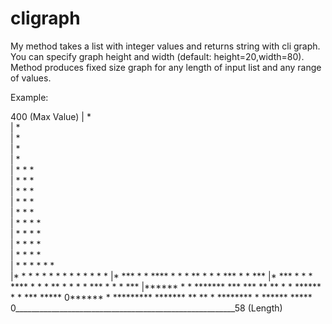 # cligraph
My method takes a list with integer values and returns string with cli graph.
You can specify graph height and width (default: height=20,width=80). 
Method produces fixed size graph for any length of input list and any range of values.

Example:


400 (Max Value)
|                           *                              
|                           *                              
|                           *                              
|                           *                              
|                           *                              
|           *               *         *                    
|           *               *         *                    
|           *               *         *                    
|           *               *         *                    
|           *               *         *                    
|           *         *     *         *                    
|           *         *     *         *                    
|           *         *     *         *                    
|           *         *     *         *                    
|           *         *   * *         *             *      
|*    *   * *    *    *   * *       * *    *   *    *     *
|*  ***   * *  **** * *   * ** *    * *  ***   *    *   ***
|*  *** * * *  **** * *   * ** *  * * *  *** * *    *   ***
|****** * * ******* *** *** ** ** * * ****** * *  *** *****
0****** * ********* ******* ** ** * ******** * ****** *****
 0_______________________________________________________58 (Length)
